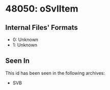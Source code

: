 # 48050: oSvlItem

## Internal Files' Formats
- 0: Unknown
- 1: Unknown

## Seen In

This id has been seen in the following archives:  

- SVB  
